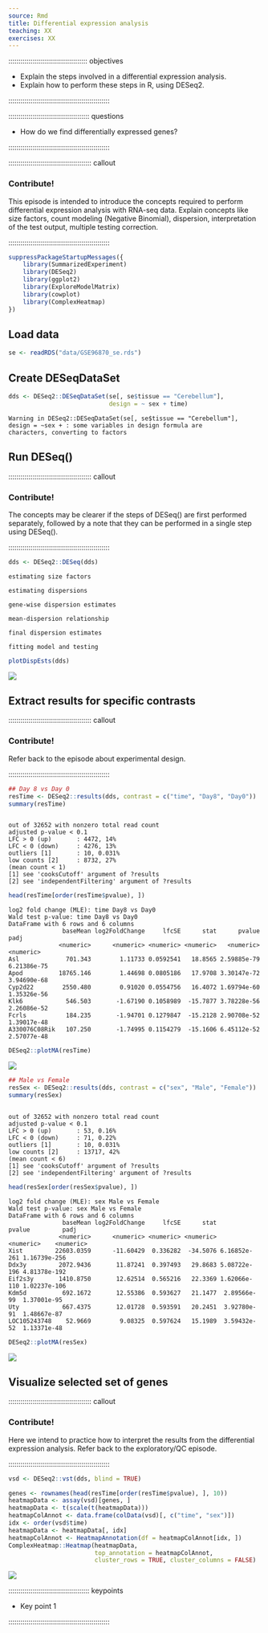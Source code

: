 ```yaml
---
source: Rmd
title: Differential expression analysis
teaching: XX
exercises: XX
---
```




::::::::::::::::::::::::::::::::::::::: objectives

- Explain the steps involved in a differential expression analysis.
- Explain how to perform these steps in R, using DESeq2.

::::::::::::::::::::::::::::::::::::::::::::::::::

:::::::::::::::::::::::::::::::::::::::: questions

- How do we find differentially expressed genes?

::::::::::::::::::::::::::::::::::::::::::::::::::


:::::::::::::::::::::::::::::::::::::::::  callout

### Contribute!

This episode is intended to introduce the concepts required to perform
differential expression analysis with RNA-seq data. Explain concepts like
size factors, count modeling (Negative Binomial), dispersion, interpretation
of the test output, multiple testing correction.


::::::::::::::::::::::::::::::::::::::::::::::::::


```r
suppressPackageStartupMessages({
    library(SummarizedExperiment)
    library(DESeq2)
    library(ggplot2)
    library(ExploreModelMatrix)
    library(cowplot)
    library(ComplexHeatmap)
})
```

## Load data


```r
se <- readRDS("data/GSE96870_se.rds")
```

## Create DESeqDataSet


```r
dds <- DESeq2::DESeqDataSet(se[, se$tissue == "Cerebellum"],
                            design = ~ sex + time)
```

```{.warning}
Warning in DESeq2::DESeqDataSet(se[, se$tissue == "Cerebellum"], design = ~sex + : some variables in design formula are
characters, converting to factors
```

## Run DESeq()

:::::::::::::::::::::::::::::::::::::::::  callout

### Contribute!

The concepts may be clearer if the steps of DESeq() are first performed
separately, followed by a note that they can be performed in a single step
using DESeq().


::::::::::::::::::::::::::::::::::::::::::::::::::


```r
dds <- DESeq2::DESeq(dds)
```

```{.output}
estimating size factors
```

```{.output}
estimating dispersions
```

```{.output}
gene-wise dispersion estimates
```

```{.output}
mean-dispersion relationship
```

```{.output}
final dispersion estimates
```

```{.output}
fitting model and testing
```

```r
plotDispEsts(dds)
```

<img src="fig/06-differential-expression-rendered-unnamed-chunk-5-1.png" style="display: block; margin: auto;" />

## Extract results for specific contrasts

:::::::::::::::::::::::::::::::::::::::::  callout

### Contribute!

Refer back to the episode about experimental design.


::::::::::::::::::::::::::::::::::::::::::::::::::


```r
## Day 8 vs Day 0
resTime <- DESeq2::results(dds, contrast = c("time", "Day8", "Day0"))
summary(resTime)
```

```{.output}

out of 32652 with nonzero total read count
adjusted p-value < 0.1
LFC > 0 (up)       : 4472, 14%
LFC < 0 (down)     : 4276, 13%
outliers [1]       : 10, 0.031%
low counts [2]     : 8732, 27%
(mean count < 1)
[1] see 'cooksCutoff' argument of ?results
[2] see 'independentFiltering' argument of ?results
```

```r
head(resTime[order(resTime$pvalue), ])
```

```{.output}
log2 fold change (MLE): time Day8 vs Day0 
Wald test p-value: time Day8 vs Day0 
DataFrame with 6 rows and 6 columns
               baseMean log2FoldChange     lfcSE      stat      pvalue        padj
              <numeric>      <numeric> <numeric> <numeric>   <numeric>   <numeric>
Asl             701.343        1.11733 0.0592541   18.8565 2.59885e-79 6.21386e-75
Apod          18765.146        1.44698 0.0805186   17.9708 3.30147e-72 3.94690e-68
Cyp2d22        2550.480        0.91020 0.0554756   16.4072 1.69794e-60 1.35326e-56
Klk6            546.503       -1.67190 0.1058989  -15.7877 3.78228e-56 2.26086e-52
Fcrls           184.235       -1.94701 0.1279847  -15.2128 2.90708e-52 1.39017e-48
A330076C08Rik   107.250       -1.74995 0.1154279  -15.1606 6.45112e-52 2.57077e-48
```

```r
DESeq2::plotMA(resTime)
```

<img src="fig/06-differential-expression-rendered-unnamed-chunk-6-1.png" style="display: block; margin: auto;" />

```r
## Male vs Female
resSex <- DESeq2::results(dds, contrast = c("sex", "Male", "Female"))
summary(resSex)
```

```{.output}

out of 32652 with nonzero total read count
adjusted p-value < 0.1
LFC > 0 (up)       : 53, 0.16%
LFC < 0 (down)     : 71, 0.22%
outliers [1]       : 10, 0.031%
low counts [2]     : 13717, 42%
(mean count < 6)
[1] see 'cooksCutoff' argument of ?results
[2] see 'independentFiltering' argument of ?results
```

```r
head(resSex[order(resSex$pvalue), ])
```

```{.output}
log2 fold change (MLE): sex Male vs Female 
Wald test p-value: sex Male vs Female 
DataFrame with 6 rows and 6 columns
               baseMean log2FoldChange     lfcSE      stat       pvalue         padj
              <numeric>      <numeric> <numeric> <numeric>    <numeric>    <numeric>
Xist         22603.0359      -11.60429  0.336282  -34.5076 6.16852e-261 1.16739e-256
Ddx3y         2072.9436       11.87241  0.397493   29.8683 5.08722e-196 4.81378e-192
Eif2s3y       1410.8750       12.62514  0.565216   22.3369 1.62066e-110 1.02237e-106
Kdm5d          692.1672       12.55386  0.593627   21.1477  2.89566e-99  1.37001e-95
Uty            667.4375       12.01728  0.593591   20.2451  3.92780e-91  1.48667e-87
LOC105243748    52.9669        9.08325  0.597624   15.1989  3.59432e-52  1.13371e-48
```

```r
DESeq2::plotMA(resSex)
```

<img src="fig/06-differential-expression-rendered-unnamed-chunk-6-2.png" style="display: block; margin: auto;" />

## Visualize selected set of genes

:::::::::::::::::::::::::::::::::::::::::  callout

### Contribute!

Here we intend to practice how to interpret the results from the
differential expression analysis. Refer back to the exploratory/QC episode.


::::::::::::::::::::::::::::::::::::::::::::::::::


```r
vsd <- DESeq2::vst(dds, blind = TRUE)

genes <- rownames(head(resTime[order(resTime$pvalue), ], 10))
heatmapData <- assay(vsd)[genes, ]
heatmapData <- t(scale(t(heatmapData)))
heatmapColAnnot <- data.frame(colData(vsd)[, c("time", "sex")])
idx <- order(vsd$time)
heatmapData <- heatmapData[, idx]
heatmapColAnnot <- HeatmapAnnotation(df = heatmapColAnnot[idx, ])
ComplexHeatmap::Heatmap(heatmapData,
                        top_annotation = heatmapColAnnot,
                        cluster_rows = TRUE, cluster_columns = FALSE)
```

<img src="fig/06-differential-expression-rendered-unnamed-chunk-7-1.png" style="display: block; margin: auto;" />

:::::::::::::::::::::::::::::::::::::::: keypoints

- Key point 1

::::::::::::::::::::::::::::::::::::::::::::::::::


